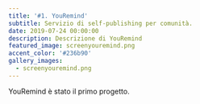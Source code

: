 ```yaml
---
title: '#1. YouRemind'
subtitle: Servizio di self-publishing per comunità.
date: 2019-07-24 00:00:00
description: Descrizione di YouRemind
featured_image: screenyouremind.png
accent_color: '#236b90'
gallery_images:
  - screenyouremind.png
---
```


YouRemind &egrave; stato il primo progetto.